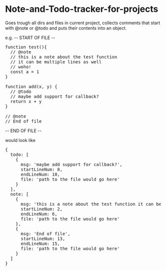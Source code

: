 # Note-and-Todo-tracker-for-projects
Goes trough all dirs and files in current project, collects comments that start with @note or @todo and puts their contents into an object.

e.g.
-- START OF FILE --
<pre>
function test(){
  // @note
  // this is a note about the test function
  // it can be multiple lines as well
  // woho!
  const a = 1
}

function add(x, y) {
  // @todo
  // maybe add support for callback?
  return x + y
}

// @note
// End of file
</pre>
-- END OF FILE --

would look like
<pre>
{
  todo: [
    {
      msg: 'maybe add support for callback?',
      startLineNum: 8,
      endLineNum: 10,
      file: 'path to the file would go here'
    }
  ],
  note: [
    {
      msg: 'this is a note about the test function it can be multiple lines as well woho!',
      startLineNum: 2,
      endLineNum: 6,
      file: 'path to the file would go here'
    }, 
    {
      msg: 'End of file',
      startLineNum: 13,
      endLineNum: 15,
      file: 'path to the file would go here'
    }
  ]
}
</pre>
